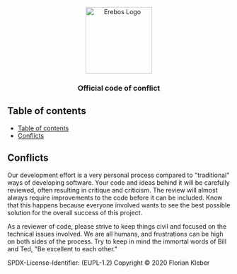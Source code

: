 <p align="center">
  <a href="https://erebos.xyz/" target="_blank" rel="noopener noreferrer">
    <img src="https://avatars3.githubusercontent.com/u/59746198?s=200&v=4" alt="Erebos Logo" height="150">
  </a>
</p>

<h3 align="center">Official code of conflict</h3>

## Table of contents
- [Table of contents](#table-of-contents)
- [Conflicts](#conflicts)

## [](#conflicts)Conflicts

Our development effort is a very personal process compared
to "traditional" ways of developing software. Your code and ideas
behind it will be carefully reviewed, often resulting in critique and
criticism. The review will almost always require improvements to the
code before it can be included. Know that this happens because everyone
involved wants to see the best possible solution for the overall success
of this project.

As a reviewer of code, please strive to keep things civil and focused on
the technical issues involved. We are all humans, and frustrations can
be high on both sides of the process. Try to keep in mind the immortal
words of Bill and Ted, "Be excellent to each other."


SPDX-License-Identifier: (EUPL-1.2)
Copyright © 2020 Florian Kleber
